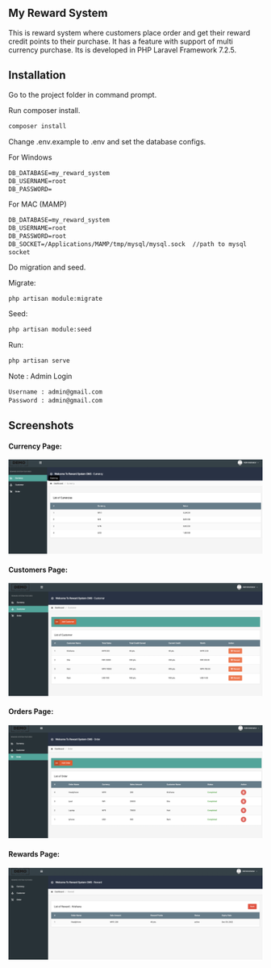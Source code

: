 
## My Reward System

This is reward system where customers place order and get their reward credit points to their purchase. It has a feature with support of multi currency purchase. Its is developed in PHP Laravel Framework 7.2.5.

## Installation

Go to the project folder in command prompt.

Run composer install.

```bash
composer install
```

Change .env.example to .env and set the database configs.

For Windows

```
DB_DATABASE=my_reward_system
DB_USERNAME=root
DB_PASSWORD=
```

For MAC (MAMP)

```
DB_DATABASE=my_reward_system
DB_USERNAME=root
DB_PASSWORD=root
DB_SOCKET=/Applications/MAMP/tmp/mysql/mysql.sock  //path to mysql socket
```

Do migration and seed.

Migrate:
```bash
php artisan module:migrate
```

Seed:
```bash
php artisan module:seed
```

Run:

```bash
php artisan serve
```


Note : Admin Login

```bash
Username : admin@gmail.com
Password : admin@gmail.com
```


## Screenshots

#### Currency Page:
![Test Image 1](https://github.com/angad-gupta/my-reward-system/blob/main/currency.png)

#### Customers Page:
![Test Image 2](https://github.com/angad-gupta/my-reward-system/blob/main/customer.png)

#### Orders Page:
![Test Image 3](https://github.com/angad-gupta/my-reward-system/blob/main/order.png)

#### Rewards Page:
![Test Image 4](https://github.com/angad-gupta/my-reward-system/blob/main/reward.png)
